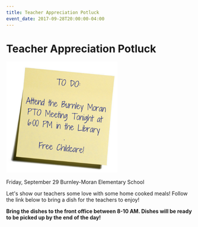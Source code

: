 ```yaml
---
title: Teacher Appreciation Potluck
event_date: 2017-09-28T20:00:00-04:00
---
```


# Teacher Appreciation Potluck

<img src="/uploads/ptotodolist.png" width="300" alt="Image of to do list">

Friday, September 29
Burnley-Moran Elementary School

Let's show our teachers some love with some home cooked meals! Follow the link below to bring a dish for the teachers to enjoy!

**Bring the dishes to the front office between 8-10 AM. Dishes will be ready to be picked up by the end of the day!**
